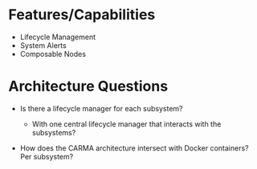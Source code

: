 
# Features/Capabilities

* Lifecycle Management
* System Alerts
* Composable Nodes

# Architecture Questions

* Is there a lifecycle manager for each subsystem?
    * With one central lifecycle manager that interacts with the subsystems?

* How does the CARMA architecture intersect with Docker containers?  Per subsystem?
